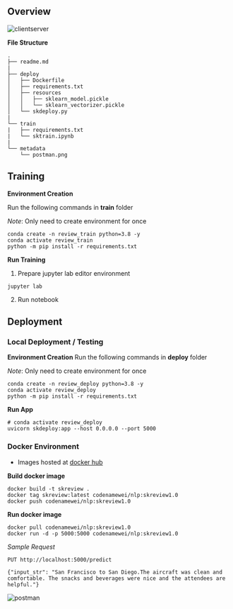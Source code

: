 ## Overview

![clientserver](https://user-images.githubusercontent.com/33477318/127261251-29aa6081-adc8-4344-a3c6-0802ce11b939.png)

**File Structure**
```
.
├── readme.md
|
├── deploy
│   ├── Dockerfile
│   ├── requirements.txt
│   ├── resources
│   │   ├── sklearn_model.pickle
│   │   └── sklearn_vectorizer.pickle
│   └── skdeploy.py
|
└── train
|   ├── requirements.txt
|   └── sktrain.ipynb
|
└── metadata
    └── postman.png
```

## Training

**Environment Creation**

Run the following commands in **train** folder

_Note_: Only need to create environment for once
```
conda create -n review_train python=3.8 -y
conda activate review_train
python -m pip install -r requirements.txt
```

**Run Training**
1. Prepare jupyter lab editor environment
```
jupyter lab
```

2. Run notebook

## Deployment

### Local Deployment / Testing

**Environment Creation**
Run the following commands in **deploy** folder

_Note_: Only need to create environment for once
```
conda create -n review_deploy python=3.8 -y
conda activate review_deploy
python -m pip install -r requirements.txt
```

**Run App**
```
# conda activate review_deploy
uvicorn skdeploy:app --host 0.0.0.0 --port 5000
```

### Docker Environment
- Images hosted at [docker hub](https://hub.docker.com/r/codenamewei/nlp)

**Build docker image**
```
docker build -t skreview .
docker tag skreview:latest codenamewei/nlp:skreview1.0
docker push codenamewei/nlp:skreview1.0
```

**Run docker image**
```        
docker pull codenamewei/nlp:skreview1.0
docker run -d -p 5000:5000 codenamewei/nlp:skreview1.0
```

_Sample Request_
```
PUT http://localhost:5000/predict

{"input_str": "San Francisco to San Diego.The aircraft was clean and comfortable. The snacks and beverages were nice and the attendees are helpful."}
```

![postman](https://user-images.githubusercontent.com/33477318/127261255-ab51be67-05d1-4e0c-8acf-f5cd779910e5.png)
